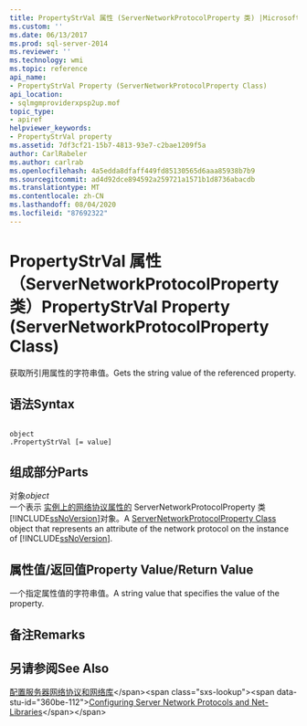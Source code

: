 ```yaml
---
title: PropertyStrVal 属性 (ServerNetworkProtocolProperty 类) |Microsoft Docs
ms.custom: ''
ms.date: 06/13/2017
ms.prod: sql-server-2014
ms.reviewer: ''
ms.technology: wmi
ms.topic: reference
api_name:
- PropertyStrVal Property (ServerNetworkProtocolProperty Class)
api_location:
- sqlmgmproviderxpsp2up.mof
topic_type:
- apiref
helpviewer_keywords:
- PropertyStrVal property
ms.assetid: 7df3cf21-15b7-4813-93e7-c2bae1209f5a
author: CarlRabeler
ms.author: carlrab
ms.openlocfilehash: 4a5edda8dfaff449fd85130565d6aaa85938b7b9
ms.sourcegitcommit: ad4d92dce894592a259721a1571b1d8736abacdb
ms.translationtype: MT
ms.contentlocale: zh-CN
ms.lasthandoff: 08/04/2020
ms.locfileid: "87692322"
---
```

# <a name="propertystrval-property-servernetworkprotocolproperty-class"></a><span data-ttu-id="360be-102">PropertyStrVal 属性（ServerNetworkProtocolProperty 类）</span><span class="sxs-lookup"><span data-stu-id="360be-102">PropertyStrVal Property (ServerNetworkProtocolProperty Class)</span></span>
  <span data-ttu-id="360be-103">获取所引用属性的字符串值。</span><span class="sxs-lookup"><span data-stu-id="360be-103">Gets the string value of the referenced property.</span></span>  
  
## <a name="syntax"></a><span data-ttu-id="360be-104">语法</span><span class="sxs-lookup"><span data-stu-id="360be-104">Syntax</span></span>  
  
```  
  
object  
.PropertyStrVal [= value]  
```  
  
## <a name="parts"></a><span data-ttu-id="360be-105">组成部分</span><span class="sxs-lookup"><span data-stu-id="360be-105">Parts</span></span>  
 <span data-ttu-id="360be-106">对象</span><span class="sxs-lookup"><span data-stu-id="360be-106">*object*</span></span>  
 <span data-ttu-id="360be-107">一个表示 [实例上的网络协议属性的](servernetworkprotocolproperty-class.md) ServerNetworkProtocolProperty 类 [!INCLUDE[ssNoVersion](../../../includes/ssnoversion-md.md)]对象。</span><span class="sxs-lookup"><span data-stu-id="360be-107">A [ServerNetworkProtocolProperty Class](servernetworkprotocolproperty-class.md) object that represents an attribute of the network protocol on the instance of [!INCLUDE[ssNoVersion](../../../includes/ssnoversion-md.md)].</span></span>  
  
## <a name="property-valuereturn-value"></a><span data-ttu-id="360be-108">属性值/返回值</span><span class="sxs-lookup"><span data-stu-id="360be-108">Property Value/Return Value</span></span>  
 <span data-ttu-id="360be-109">一个指定属性值的字符串值。</span><span class="sxs-lookup"><span data-stu-id="360be-109">A string value that specifies the value of the property.</span></span>  
  
## <a name="remarks"></a><span data-ttu-id="360be-110">备注</span><span class="sxs-lookup"><span data-stu-id="360be-110">Remarks</span></span>  
  
## <a name="see-also"></a><span data-ttu-id="360be-111">另请参阅</span><span class="sxs-lookup"><span data-stu-id="360be-111">See Also</span></span>  
 <span data-ttu-id="360be-112">[配置服务器网络协议和网络库](https://msdn.microsoft.com/library/ms177485\(v=sql.100\).aspx)</span><span class="sxs-lookup"><span data-stu-id="360be-112">[Configuring Server Network Protocols and Net-Libraries](https://msdn.microsoft.com/library/ms177485\(v=sql.100\).aspx)</span></span>  
  
  
